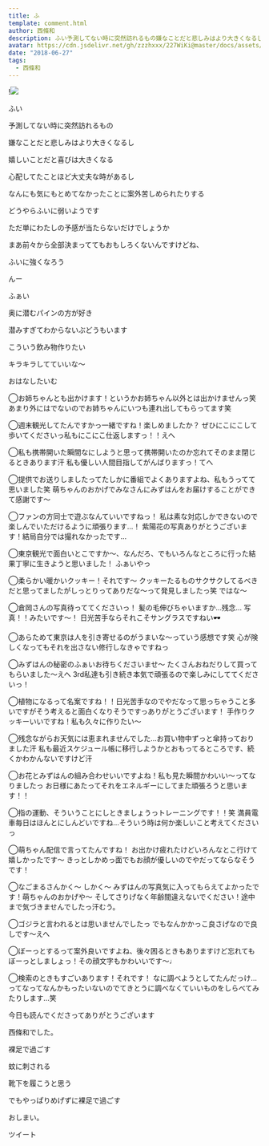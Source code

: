 ```yaml
---
title: ふ
template: comment.html
author: 西條和
description: ふい予測してない時に突然訪れるもの嫌なことだと悲しみはより大きくなるし嬉しいことだと喜びは大きくな...
avatar: https://cdn.jsdelivr.net/gh/zzzhxxx/227WiKi@master/docs/assets/photo/avatar/nagomi.jpg
date: "2018-06-27"
tags:
  - 西條和
---
```


!![](https://cdn.jsdelivr.net/gh/227WiKi/227WiKi-image@master/blog-image/nagomi-2018-06-27_1.jpg)
















ふい











予測してない時に突然訪れるもの











嫌なことだと悲しみはより大きくなるし










嬉しいことだと喜びは大きくなる










心配してたことほど大丈夫な時があるし









なんにも気にもとめてなかったことに案外苦しめられたりする











どうやらふいに弱いようです










ただ単にわたしの予感が当たらないだけでしょうか








まあ前々から全部決まっててもおもしろくないんですけどね、















ふいに強くなろう












んー









ふぁい














奥に潜むパインの方が好き








潜みすぎてわからないぶどうもいます











こういう飲み物作りたい











キラキラしてていいな〜












おはなしたいむ





◯お姉ちゃんとも出かけます！というかお姉ちゃん以外とは出かけませんっ笑
あまり外にはでないのでお姉ちゃんにいつも連れ出してもらってます笑







◯週末観光してたんですかっ一緒ですね！楽しめましたか？
ぜひにこにこして歩いてくださいっ私もにこにこ仕返しますっ！！えへ





◯私も携帯開いた瞬間なにしようと思って携帯開いたのか忘れてそのまま閉じるときあります汗
私も優しい人間目指してがんばりますっ！てへ







◯提供でお送りしましたってたしかに番組でよくありますよね、私もうってて思いました笑
萌ちゃんのおかげでみなさんにみずはんをお届けすることができて感謝です〜







◯ファンの方同士で遊ぶなんていいですねっ！
私は素な対応しかできないので楽しんでいただけるように頑張ります…！
紫陽花の写真ありがとうございます！結局自分では撮れなかったです…







◯東京観光で面白いとこですか〜、なんだろ、でもいろんなところに行った結果丁寧に生きようと思いました！
ふぁいやっ






◯柔らかい暖かいクッキー！それです〜
クッキーたるものサクサクしてるべきだと思ってましたがしっとりってありだな〜って発見しましたっ笑
ではな〜






◯倉岡さんの写真待っててくださいっ！
髪の毛伸びちゃいますか…残念…
写真！！みたいです〜！
日光苦手ならそれこそサングラスですねい🕶






◯あらためて東京は人を引き寄せるのがうまいな〜っていう感想です笑
心が険しくなってもそれを出さない修行しなきゃですねっ






◯みずはんの秘密のふぁいお待ちくださいませ〜
たくさんおねだりして買ってもらいました〜えへ
3rd私達も引き続き本気で頑張るので楽しみにしててくださいっ！






◯植物になるって名案ですね！！日光苦手なのでやだなって思っちゃうこと多いですがそう考えると面白くなりそうですっありがとうございます！
手作りクッキーいいですね！私も久々に作りたい〜







◯残念ながらお天気には恵まれませんでした…お買い物中ずっと傘持っておりました汗
私も最近スケジュール帳に移行しようかとおもってるところです、続くかわかんないですけど汗






◯お花とみずはんの組み合わせいいですよね！私も見た瞬間かわいい〜ってなりましたっ
お日様にあたってそれをエネルギーにしてまた頑張ろうと思います！！






◯指の運動、そういうことにしときましょうっトレーニングです！！笑
満員電車毎日はほんとにしんどいですね…そういう時は何か楽しいこと考えてくださいっ






◯萌ちゃん配信で言ってたんですね！
お出かけ疲れたけどいろんなとこ行けて嬉しかったです〜
きっとしかめっ面でもお顔が優しいのでやだってならなそうです！




◯なごまるさんかく〜
しかく〜
みずはんの写真気に入ってもらえてよかったです！萌ちゃんのおかげや〜
そしてさりげなく年齢間違えないでください！途中まで気づきませんでしたっ汗むう。







◯ゴジラと言われるとは思いませんでしたっ
でもなんかかっこ良さげなので良しです〜えへ





◯ぼーっとするって案外良いですよね、後々困るときもありますけど忘れてもぼーっとしましょっ！その顔文字もかわいいです〜♩






◯検索のときもすごいあります！それです！
なに調べようとしてたんだっけ…ってなってなんかもったいないのでてきとうに調べなくていいものをしらべてみたりします…笑













今日も読んでくださってありがとうございます












西條和でした。











裸足で過ごす









蚊に刺される








靴下を履こうと思う












でもやっぱりめげずに裸足で過ごす










おしまい。


ツイート



